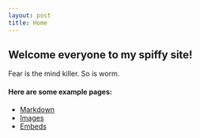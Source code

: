 ```yaml
---
layout: post
title: Home
---
```


## Welcome everyone to my spiffy site!

Fear is the mind killer. So is worm.

#### Here are some example pages:

- [Markdown](02-markdown-examples)
- [Images](03-images-examples)
- [Embeds](04-embeds-examples)
